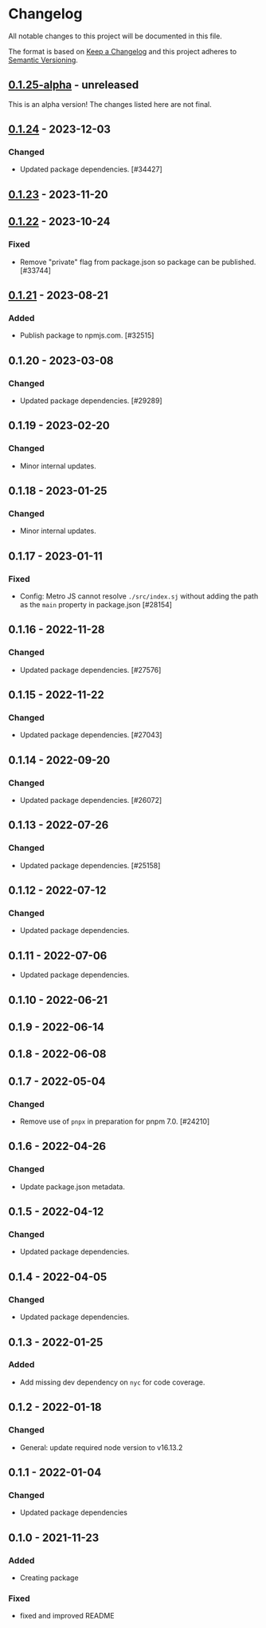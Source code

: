 # Changelog

All notable changes to this project will be documented in this file.

The format is based on [Keep a Changelog](https://keepachangelog.com/en/1.0.0/)
and this project adheres to [Semantic Versioning](https://semver.org/spec/v2.0.0.html).

## [0.1.25-alpha] - unreleased

This is an alpha version! The changes listed here are not final.

## [0.1.24] - 2023-12-03
### Changed
- Updated package dependencies. [#34427]

## [0.1.23] - 2023-11-20

## [0.1.22] - 2023-10-24
### Fixed
- Remove "private" flag from package.json so package can be published. [#33744]

## [0.1.21] - 2023-08-21
### Added
- Publish package to npmjs.com. [#32515]

## 0.1.20 - 2023-03-08
### Changed
- Updated package dependencies. [#29289]

## 0.1.19 - 2023-02-20
### Changed
- Minor internal updates.

## 0.1.18 - 2023-01-25
### Changed
- Minor internal updates.

## 0.1.17 - 2023-01-11
### Fixed
- Config: Metro JS cannot resolve `./src/index.sj` without adding the path as the `main` property in package.json [#28154]

## 0.1.16 - 2022-11-28
### Changed
- Updated package dependencies. [#27576]

## 0.1.15 - 2022-11-22
### Changed
- Updated package dependencies. [#27043]

## 0.1.14 - 2022-09-20
### Changed
- Updated package dependencies. [#26072]

## 0.1.13 - 2022-07-26
### Changed
- Updated package dependencies. [#25158]

## 0.1.12 - 2022-07-12
### Changed
- Updated package dependencies.

## 0.1.11 - 2022-07-06

- Updated package dependencies.

## 0.1.10 - 2022-06-21

## 0.1.9 - 2022-06-14

## 0.1.8 - 2022-06-08

## 0.1.7 - 2022-05-04
### Changed
- Remove use of `pnpx` in preparation for pnpm 7.0. [#24210]

## 0.1.6 - 2022-04-26
### Changed
- Update package.json metadata.

## 0.1.5 - 2022-04-12
### Changed
- Updated package dependencies.

## 0.1.4 - 2022-04-05
### Changed
- Updated package dependencies.

## 0.1.3 - 2022-01-25
### Added
- Add missing dev dependency on `nyc` for code coverage.

## 0.1.2 - 2022-01-18
### Changed
- General: update required node version to v16.13.2

## 0.1.1 - 2022-01-04
### Changed
- Updated package dependencies

## 0.1.0 - 2021-11-23
### Added
- Creating package

### Fixed
- fixed and improved README

[0.1.25-alpha]: https://github.com/Automattic/jetpack-config-js/compare/v0.1.24...v0.1.25-alpha
[0.1.24]: https://github.com/Automattic/jetpack-config-js/compare/v0.1.23...v0.1.24
[0.1.23]: https://github.com/Automattic/jetpack-config-js/compare/v0.1.22...v0.1.23
[0.1.22]: https://github.com/Automattic/jetpack-config-js/compare/v0.1.21...v0.1.22
[0.1.21]: https://github.com/Automattic/jetpack-config-js/compare/v0.1.20...v0.1.21
